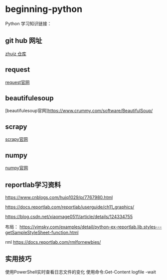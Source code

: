 # beginning-python
Python 学习知识链接：

## git hub 网址
[zhujz 仓库](https://github.com/zhujz-git/beginning-python)

## request
[request官网](https://requests.readthedocs.io/en/latest/)

## beautifulesoup
[beautifulesoup官网]https://www.crummy.com/software/BeautifulSoup/

## scrapy
[scrapy官网](https://scrapy.org/)

## numpy
[numpy官网](https://www.numpy.org.cn/)

## reportlab学习资料
https://www.cnblogs.com/hujq1029/p/7767980.html

https://docs.reportlab.com/reportlab/userguide/ch11_graphics/

https://blog.csdn.net/xiaomage0511/article/details/124334755

布局：
https://vimsky.com/examples/detail/python-ex-reportlab.lib.styles---getSampleStyleSheet-function.html

rml
https://docs.reportlab.com/rmlfornewbies/

## 实用技巧
使用PowerShell实时查看日志文件的变化
使用命令:Get-Content logfile -wait